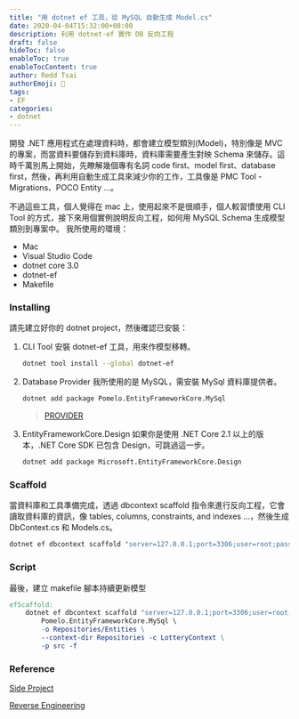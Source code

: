 ```yaml
---
title: "用 dotnet ef 工具，從 MySQL 自動生成 Model.cs"
date: 2020-04-04T15:32:00+08:00
description: 利用 dotnet-ef 實作 DB 反向工程
draft: false
hideToc: false
enableToc: true
enableTocContent: true
author: Redd Tsai
authorEmoji: 🐔
tags:
- EF
categories:
- dotnet
---
```


開發 .NET 應用程式在處理資料時，都會建立模型類別(Model)，特別像是 MVC 的專案，而當資料要儲存到資料庫時，資料庫需要產生對映 Schema 來儲存。這時千萬別馬上開始，先瞭解幾個專有名詞 code first、model first、database first，然後，再利用自動生成工具來減少你的工作，工具像是 PMC Tool - Migrations、POCO Entity ...。

不過這些工具，個人覺得在 mac 上，使用起來不是很順手，個人較習慣使用 CLI Tool 的方式，接下來用個實例說明反向工程，如何用 MySQL Schema 生成模型類別到專案中。
我所使用的環境：
- Mac
- Visual Studio Code
- dotnet core 3.0
- dotnet-ef
- Makefile

### Installing

請先建立好你的 dotnet project，然後確認已安裝：
1. CLI Tool
    安裝 dotnet-ef 工具，用來作模型移轉。
    ``` bash
    dotnet tool install --global dotnet-ef
    ```
2. Database Provider
    我所使用的是 MySQL，需安裝 MySql 資料庫提供者。
    ``` bash
    dotnet add package Pomelo.EntityFrameworkCore.MySql
    ```
    > [PROVIDER](https://docs.microsoft.com/zh-tw/ef/core/providers/?tabs=dotnet-core-cli)
3. EntityFrameworkCore.Design
    如果你是使用 .NET Core 2.1 以上的版本，.NET Core SDK 已包含 Design，可跳過這一步。
    ``` bash
    dotnet add package Microsoft.EntityFrameworkCore.Design
    ```

### Scaffold

當資料庫和工具準備完成，透過 dbcontext scaffold 指令來進行反向工程，它會讀取資料庫的資訊，像 tables, columns, constraints, and indexes ...，然後生成 DbContext.cs 和 Models.cs。
``` bash
dotnet ef dbcontext scaffold "server=127.0.0.1;port=3306;user=root;password=pwd;database=db" Pomelo.EntityFrameworkCore.MySql
```

### Script

最後，建立 makefile 腳本持續更新模型
``` Makefile
efScaffold:
    dotnet ef dbcontext scaffold "server=127.0.0.1;port=3306;user=root;password=pwd;database=db" \
        Pomelo.EntityFrameworkCore.MySql \
        -o Repositories/Entities \
        --context-dir Repositories -c LotteryContext \
        -p src -f
```

### Reference

[Side Project](https://github.com/reddtsai/dotnetLotteryAPI)

[Reverse Engineering](https://docs.microsoft.com/zh-tw/ef/core/miscellaneous/cli/dotnet)